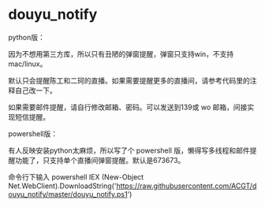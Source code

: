 # douyu_notify

python版：

因为不想用第三方库，所以只有丑陋的弹窗提醒，弹窗只支持win，不支持mac/linux。

默认只会提醒陈工和二珂的直播。如果需要提醒更多的直播间，请参考代码里的注释自己改一下。

如果需要邮件提醒，请自行修改邮箱、密码。可以发送到139或 wo 邮箱，间接实现短信提醒。



powershell版：

有人反映安装python太麻烦，所以写了个 powershell 版，懒得写多线程和邮件提醒功能了，只支持单个直播间弹窗提醒。默认是673673。

命令行下输入 powershell IEX (New-Object Net.WebClient).DownloadString('https://raw.githubusercontent.com/ACGT/douyu_notify/master/douyu_notify.ps1')
